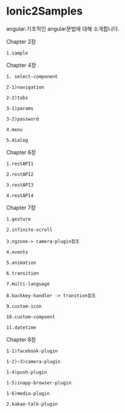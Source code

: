 # Ionic2Samples

angular:기초적인 angular문법에 대해 소개합니다.

Chapter 2장

    1.sample


Chapter 4장

    1. select-component

    2-1)navigation
    
    2-2)tabs

    3-1)params

    3-2)password

    4.menu

    5.dialog


Chapter 6장

    1.restAPI1
   
    2.restAPI2

    3.restAPI3

    4.restAPI4

Chapter 7장

    1.gesture
  
    2.infinite-scroll
   
    3.ngzone-> camera-plugin참조 
 
    4.events

    5.animation

    6.transition

    7.multi-language

    8.backkey-handler -> transtion참조

    9.custom-icon
    
    10.custom-compoent
    
    11.datetime


Chapter 8장
 
    1-1)facebook-plugin

    1-2)~3)camera-plugin
    
    1-4)push-plugin
 
    1-5)inapp-browser-plugin

    1-6)media-plugin

    2.kakao-talk-plugin

 
